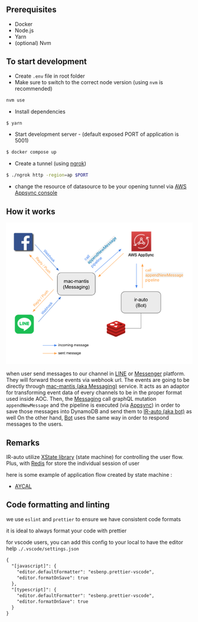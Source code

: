 ## Prerequisites

- Docker
- Node.js
- Yarn
- (optional) Nvm

## To start development

- Create `.env` file in root folder
- Make sure to switch to the correct node version (using `nvm` is recommended)

```sh
nvm use
```

- Install dependencies

```bash
$ yarn
```

- Start development server - (default exposed PORT of application is 5001)

```bash
$ docker compose up
```

- Create a tunnel (using [ngrok](https://ngrok.com))

```bash
$ ./ngrok http -region=ap $PORT
```

- change the resource of datasource to be your opening tunnel via [AWS Appsync console](https://console.aws.amazon.com/console/home)

## How it works

![application overview](./readme/assets/overview.png)

when user send messages to our channel in [LINE](https://line.me/en/) or [Messenger](https://www.messenger.com/) platform. They will forward those events via webhook url. The events are going to be directly through [mac-mantis (aka Messaging)](https://github.com/appman-agm/mac-mantis) service. It acts as an adaptor for transforming event data of every channels to be in the proper format used inside AOC. Then, the [Messaging](<(https://github.com/appman-agm/mac-mantis)>) call graphQL mutation `appendNewMessage` and the pipeline is executed (via [Appsync](https://aws.amazon.com/appsync/)) in order to save those messages into DynamoDB and send them to [IR-auto (aka bot)](https://github.com/appman-agm/ir-auto) as well
On the other hand, [Bot](https://github.com/appman-agm/ir-auto) uses the same way in order to respond messages to the users.

## Remarks

IR-auto utilize [XState library](https://xstate.js.org/) (state machine) for controlling the user flow.
Plus, with [Redis](https://redis.io/) for store the individual session of user

here is some example of application flow created by state machine :

- [AYCAL](https://xstate.js.org/viz/?gist=4b04985bf22eb9f3635161503c176c19)

## Code formatting and linting

we use `eslint` and `prettier` to ensure we have consistent code formats

it is ideal to always format your code with prettier

for vscode users, you can add this config to your local to have the editor help
`./.vscode/settings.json`

```
{
  "[javascript]": {
    "editor.defaultFormatter": "esbenp.prettier-vscode",
    "editor.formatOnSave": true
  },
  "[typescript]": {
    "editor.defaultFormatter": "esbenp.prettier-vscode",
    "editor.formatOnSave": true
  }
}
```
